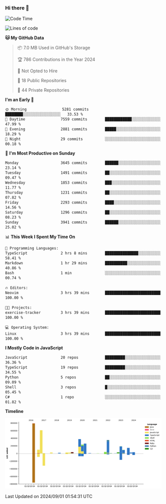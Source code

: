 ### Hi there 👋

<!--
**Clumsy-Coder/Clumsy-Coder** is a ✨ _special_ ✨ repository because its `README.md` (this file) appears on your GitHub profile.

Here are some ideas to get you started:

- 🔭 I’m currently working on ...
- 🌱 I’m currently learning ...
- 👯 I’m looking to collaborate on ...
- 🤔 I’m looking for help with ...
- 💬 Ask me about ...
- 📫 How to reach me: ...
- 😄 Pronouns: ...
- ⚡ Fun fact: ...
-->

<!-- anmol098/waka-readme-stats -->
<!--START_SECTION:waka-->
![Code Time](http://img.shields.io/badge/Code%20Time-872%20hrs%2045%20mins-blue)

![Lines of code](https://img.shields.io/badge/From%20Hello%20World%20I%27ve%20Written-3.4%20million%20lines%20of%20code-blue)

**🐱 My GitHub Data** 

> 📦 7.0 MB Used in GitHub's Storage 
 > 
> 🏆 786 Contributions in the Year 2024
 > 
> 🚫 Not Opted to Hire
 > 
> 📜 18 Public Repositories 
 > 
> 🔑 44 Private Repositories 
 > 
**I'm an Early 🐤** 

```text
🌞 Morning                5281 commits        ████████░░░░░░░░░░░░░░░░░   33.53 % 
🌆 Daytime                7559 commits        ████████████░░░░░░░░░░░░░   47.99 % 
🌃 Evening                2881 commits        █████░░░░░░░░░░░░░░░░░░░░   18.29 % 
🌙 Night                  29 commits          ░░░░░░░░░░░░░░░░░░░░░░░░░   00.18 % 
```
📅 **I'm Most Productive on Sunday** 

```text
Monday                   3645 commits        ██████░░░░░░░░░░░░░░░░░░░   23.14 % 
Tuesday                  1491 commits        ██░░░░░░░░░░░░░░░░░░░░░░░   09.47 % 
Wednesday                1853 commits        ███░░░░░░░░░░░░░░░░░░░░░░   11.77 % 
Thursday                 1231 commits        ██░░░░░░░░░░░░░░░░░░░░░░░   07.82 % 
Friday                   2293 commits        ████░░░░░░░░░░░░░░░░░░░░░   14.56 % 
Saturday                 1296 commits        ██░░░░░░░░░░░░░░░░░░░░░░░   08.23 % 
Sunday                   3941 commits        ██████░░░░░░░░░░░░░░░░░░░   25.02 % 
```


📊 **This Week I Spent My Time On** 

```text
💬 Programming Languages: 
TypeScript               2 hrs 8 mins        ███████████████░░░░░░░░░░   58.41 % 
Markdown                 1 hr 29 mins        ██████████░░░░░░░░░░░░░░░   40.86 % 
Bash                     1 min               ░░░░░░░░░░░░░░░░░░░░░░░░░   00.74 % 

🔥 Editors: 
Neovim                   3 hrs 39 mins       █████████████████████████   100.00 % 

🐱‍💻 Projects: 
exercise-tracker         3 hrs 39 mins       █████████████████████████   100.00 % 

💻 Operating System: 
Linux                    3 hrs 39 mins       █████████████████████████   100.00 % 
```

**I Mostly Code in JavaScript** 

```text
JavaScript               20 repos            █████████░░░░░░░░░░░░░░░░   36.36 % 
TypeScript               19 repos            █████████░░░░░░░░░░░░░░░░   34.55 % 
Python                   5 repos             ██░░░░░░░░░░░░░░░░░░░░░░░   09.09 % 
Shell                    3 repos             █░░░░░░░░░░░░░░░░░░░░░░░░   05.45 % 
C#                       1 repo              ░░░░░░░░░░░░░░░░░░░░░░░░░   01.82 % 
```



**Timeline**

![Lines of Code chart](https://raw.githubusercontent.com/Clumsy-Coder/Clumsy-Coder/main/assets/bar_graph.png)


 Last Updated on 2024/09/01 01:54:31 UTC
<!--END_SECTION:waka-->
